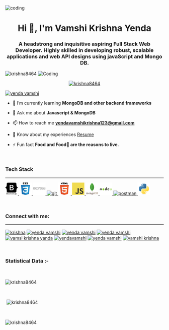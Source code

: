 <img alt = "coding" src = "https://camo.githubusercontent.com/5e3babfce4609dcd669a8f2a6d37b47c85486729942c57c5afbfc715f0b5dff7/68747470733a2f2f7777772e6469676974616c736f6c7574696f6e73657276696365732e636f6d2f696d672f73657276696365732f776562253230646576656c6f706d656e742e676966">
<h1 align="center">Hi 👋, I'm Vamshi Krishna Yenda</h1>
<h3 align="center">A headstrong and inquisitive aspiring Full Stack Web Developer. Highly skilled in developing robust, scalable applications and web API designs using javaScript and Mongo DB.</h3>
<img align="right" alt="Coding" width="400" src="https://cdn.dribbble.com/users/1894420/screenshots/14032021/programming_01.gif">

<p align="left"> <img src="https://komarev.com/ghpvc/?username=krishna8464&label=Profile%20views&color=0e75b6&style=flat" alt="krishna8464" /> </p>

<p align="center"> <a href="https://github.com/ryo-ma/github-profile-trophy"><img src="https://github-profile-trophy.vercel.app/?username=krishna8464" alt="krishna8464" /></a> </p>

<p align="left"> <a href="https://twitter.com/home" target="blank"><img src="https://img.shields.io/twitter/follow/yenda vamshi?logo=twitter&style=for-the-badge" alt="yenda vamshi" /></a> </p>

- 🌱 I’m currently learning **MongoDB and other backend frameworks**

- 💬 Ask me about **Javascript & MongoDB**

- 📫 How to reach me **yendavamshikrishna123@gmail.com**

- 📄 Know about my experiences [Resume](https://drive.google.com/file/d/1VelkEVwQtmgY_JURnf0_L5_4Fd3p7kJS/view?usp=share_link)

- ⚡ Fun fact **Food and Food🍜 are the reasons to live.**

<br>

<h3 align="left">Tech Stack</h3>
<hr>
<p align="left"> <a href="https://getbootstrap.com" target="_blank" rel="noreferrer"> <img src="https://raw.githubusercontent.com/devicons/devicon/master/icons/bootstrap/bootstrap-plain-wordmark.svg" alt="bootstrap" width="40" height="40"/> </a> <a href="https://www.w3schools.com/css/" target="_blank" rel="noreferrer"> <img src="https://raw.githubusercontent.com/devicons/devicon/master/icons/css3/css3-original-wordmark.svg" alt="css3" width="40" height="40"/> </a> <a href="https://expressjs.com" target="_blank" rel="noreferrer"> <img src="https://raw.githubusercontent.com/devicons/devicon/master/icons/express/express-original-wordmark.svg" alt="express" width="40" height="40"/> </a> <a href="https://git-scm.com/" target="_blank" rel="noreferrer"> <img src="https://www.vectorlogo.zone/logos/git-scm/git-scm-icon.svg" alt="git" width="40" height="40"/> </a> <a href="https://www.w3.org/html/" target="_blank" rel="noreferrer"> <img src="https://raw.githubusercontent.com/devicons/devicon/master/icons/html5/html5-original-wordmark.svg" alt="html5" width="40" height="40"/> </a> <a href="https://developer.mozilla.org/en-US/docs/Web/JavaScript" target="_blank" rel="noreferrer"> <img src="https://raw.githubusercontent.com/devicons/devicon/master/icons/javascript/javascript-original.svg" alt="javascript" width="40" height="40"/> </a> <a href="https://www.mongodb.com/" target="_blank" rel="noreferrer"> <img src="https://raw.githubusercontent.com/devicons/devicon/master/icons/mongodb/mongodb-original-wordmark.svg" alt="mongodb" width="40" height="40"/> </a> <a href="https://nodejs.org" target="_blank" rel="noreferrer"> <img src="https://raw.githubusercontent.com/devicons/devicon/master/icons/nodejs/nodejs-original-wordmark.svg" alt="nodejs" width="40" height="40"/> </a> <a href="https://postman.com" target="_blank" rel="noreferrer"> <img src="https://www.vectorlogo.zone/logos/getpostman/getpostman-icon.svg" alt="postman" width="40" height="40"/> </a> <a href="https://www.python.org" target="_blank" rel="noreferrer"> <img src="https://raw.githubusercontent.com/devicons/devicon/master/icons/python/python-original.svg" alt="python" width="40" height="40"/> </a> </p>
<br>
<h3 align="left">Connect with me:</h3>
<hr>
<p align="left">
<a href="https://codepen.io/krishna" target="blank"><img align="center" src="https://raw.githubusercontent.com/rahuldkjain/github-profile-readme-generator/master/src/images/icons/Social/codepen.svg" alt="krishna" height="30" width="40" /></a>
<a href="https://twitter.com/yenda vamshi" target="blank"><img align="center" src="https://raw.githubusercontent.com/rahuldkjain/github-profile-readme-generator/master/src/images/icons/Social/twitter.svg" alt="yenda vamshi" height="30" width="40" /></a>
<a href="https://linkedin.com/in/yenda vamshi" target="blank"><img align="center" src="https://raw.githubusercontent.com/rahuldkjain/github-profile-readme-generator/master/src/images/icons/Social/linked-in-alt.svg" alt="yenda vamshi" height="30" width="40" /></a>
<a href="https://codesandbox.com/yenda vamshi" target="blank"><img align="center" src="https://raw.githubusercontent.com/rahuldkjain/github-profile-readme-generator/master/src/images/icons/Social/codesandbox.svg" alt="yenda vamshi" height="30" width="40" /></a>
<a href="https://fb.com/vamsi krishna yanda" target="blank"><img align="center" src="https://raw.githubusercontent.com/rahuldkjain/github-profile-readme-generator/master/src/images/icons/Social/facebook.svg" alt="vamsi krishna yanda" height="30" width="40" /></a>
<a href="https://instagram.com/yendavamshi" target="blank"><img align="center" src="https://raw.githubusercontent.com/rahuldkjain/github-profile-readme-generator/master/src/images/icons/Social/instagram.svg" alt="yendavamshi" height="30" width="40" /></a>
<a href="https://www.youtube.com/c/yenda vamshi" target="blank"><img align="center" src="https://raw.githubusercontent.com/rahuldkjain/github-profile-readme-generator/master/src/images/icons/Social/youtube.svg" alt="yenda vamshi" height="30" width="40" /></a>
<a href="https://www.leetcode.com/vamshi krishna" target="blank"><img align="center" src="https://raw.githubusercontent.com/rahuldkjain/github-profile-readme-generator/master/src/images/icons/Social/leet-code.svg" alt="vamshi krishna" height="30" width="40" /></a>
</p>
<br>
<h3 align="left">Statistical Data :-</h3>
<br>
<div><p><img align="center" src="https://github-readme-stats.vercel.app/api/top-langs?username=krishna8464&show_icons=true&locale=en&layout=compact" alt="krishna8464" /></p></div>
<br>
<div><p>&nbsp;<img align="center" src="https://github-readme-stats.vercel.app/api?username=krishna8464&show_icons=true&locale=en" alt="krishna8464" /></p></div>
<br>
<div><p><img align="center" src="https://github-readme-streak-stats.herokuapp.com/?user=krishna8464&" alt="krishna8464" /></p></div>
